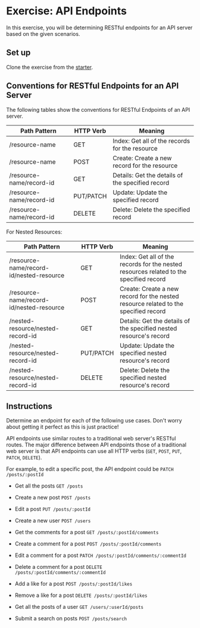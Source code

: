 # Exercise: API Endpoints

In this exercise, you will be determining RESTful endpoints for an API server
based on the given scenarios.

## Set up

Clone the exercise from the [starter].

## Conventions for RESTful Endpoints for an API Server

The following tables show the conventions for RESTful Endpoints of an API
server.

| Path Pattern             | HTTP Verb | Meaning                                          |
| ------------------------ | --------- | ------------------------------------------------ |
| /resource-name           | GET       | Index: Get all of the records for the resource   |
| /resource-name           | POST      | Create: Create a new record for the resource     |
| /resource-name/record-id | GET       | Details: Get the details of the specified record |
| /resource-name/record-id | PUT/PATCH | Update: Update the specified record              |
| /resource-name/record-id | DELETE    | Delete: Delete the specified record              |

For Nested Resources:

| Path Pattern                             | HTTP Verb | Meaning                                                                                |
| ---------------------------------------- | --------- | -------------------------------------------------------------------------------------- |
| /resource-name/record-id/nested-resource | GET       | Index: Get all of the records for the nested resources related to the specified record |
| /resource-name/record-id/nested-resource | POST      | Create: Create a new record for the nested resource related to the specified record    |
| /nested-resource/nested-record-id        | GET       | Details: Get the details of the specified nested resource's record                     |
| /nested-resource/nested-record-id        | PUT/PATCH | Update: Update the specified nested resource's record                                  |
| /nested-resource/nested-record-id        | DELETE    | Delete: Delete the specified nested resource's record                                  |

## Instructions

Determine an endpoint for each of the following use cases. Don't worry about
getting it perfect as this is just practice!

API endpoints use similar routes to a traditional web server's RESTful routes.
The major difference between API endpoints those of a traditional web server is
that API endpoints can use all HTTP verbs (`GET`, `POST`, `PUT`, `PATCH`,
`DELETE`).

For example, to edit a specific post, the API endpoint could be
`PATCH /posts/:postId`

- Get all the posts
    `GET /posts`

- Create a new post
    `POST /posts`

- Edit a post
    `PUT /posts/:postId`

- Create a new user
    `POST /users`

- Get the comments for a post
    `GET /posts/:postId/comments`

- Create a comment for a post
    `POST /posts/:postId/comments`

- Edit a comment for a post
    `PATCH /posts/:postId/comments/:commentId`

- Delete a comment for a post
    `DELETE /posts/:postId/comments/:commentId`

- Add a like for a post
    `POST /posts/:postId/likes`

- Remove a like for a post
    `DELETE /posts/:postId/likes`

- Get all the posts of a user
    `GET /users/:userId/posts`

- Submit a search on posts
    `POST /posts/search`


[starter]: https://github.com/appacademy/practice-for-week-08-creating-api-docs
